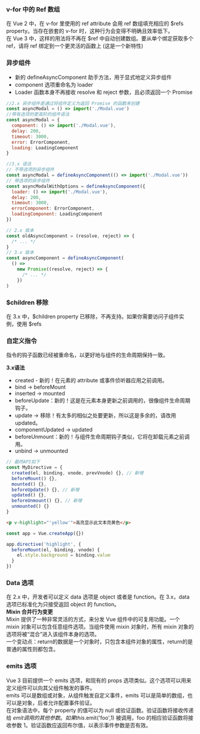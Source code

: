 ### v-for 中的 Ref 数组
在 Vue 2 中，在 v-for 里使用的 ref attribute 会用 ref 数组填充相应的 $refs property。当存在嵌套的 v-for 时，这种行为会变得不明确且效率低下。  
在 Vue 3 中，这样的用法将不再在 $ref 中自动创建数组。要从单个绑定获取多个 ref，请将 ref 绑定到一个更灵活的函数上 (这是一个新特性)
### 异步组件
+ 新的 defineAsyncComponent 助手方法，用于显式地定义异步组件
+ component 选项重命名为 loader
+ Loader 函数本身不再接收 resolve 和 reject 参数，且必须返回一个 Promise
```javascript
//2.x 异步组件是通过将组件定义为返回 Promise 的函数来创建
const asyncModal = () => import('./Modal.vue')
//带有选项的更高阶的组件语法
const asyncModal = {
  component: () => import('./Modal.vue'),
  delay: 200,
  timeout: 3000,
  error: ErrorComponent,
  loading: LoadingComponent
}

//3.x 语法
// 不带选项的异步组件
const asyncModal = defineAsyncComponent(() => import('./Modal.vue'))
// 带选项的异步组件
const asyncModalWithOptions = defineAsyncComponent({
  loader: () => import('./Modal.vue'),
  delay: 200,
  timeout: 3000,
  errorComponent: ErrorComponent,
  loadingComponent: LoadingComponent
})

// 2.x 版本
const oldAsyncComponent = (resolve, reject) => {
  /* ... */
}
// 3.x 版本
const asyncComponent = defineAsyncComponent(
  () =>
    new Promise((resolve, reject) => {
      /* ... */
    })
)
```
### $children 移除
在 3.x 中，$children property 已移除，不再支持。如果你需要访问子组件实例，使用 $refs
### 自定义指令
指令的钩子函数已经被重命名，以更好地与组件的生命周期保持一致。 

__3.x语法__
+ created - 新的！在元素的 attribute 或事件侦听器应用之前调用。
+ bind → beforeMount
+ inserted → mounted
+ beforeUpdate：新的！这是在元素本身更新之前调用的，很像组件生命周期钩子。
+ update → 移除！有太多的相似之处要更新，所以这是多余的，请改用 updated。
+ componentUpdated → updated
+ beforeUnmount：新的！与组件生命周期钩子类似，它将在卸载元素之前调用。
+ unbind -> unmounted
```JavaScript
// 最终API如下
const MyDirective = {
  created(el, binding, vnode, prevVnode) {}, // 新增
  beforeMount() {},
  mounted() {},
  beforeUpdate() {}, // 新增
  updated() {},
  beforeUnmount() {}, // 新增
  unmounted() {}
}
```
```html
<p v-highlight="'yellow'">高亮显示此文本亮黄色</p>
```
```javascript
const app = Vue.createApp({})

app.directive('highlight', {
  beforeMount(el, binding, vnode) {
    el.style.background = binding.value
  }
})
```
### Data 选项
在 2.x 中，开发者可以定义 data 选项是 object 或者是 function。在 3.x，data 选项已标准化为只接受返回 object 的 function。  
__Mixin 合并行为变更__  
Mixin 提供了一种非常灵活的方式，来分发 Vue 组件中的可复用功能。一个 mixin 对象可以包含任意组件选项。当组件使用 mixin 对象时，所有 mixin 对象的选项将被“混合”进入该组件本身的选项。  
一个变动点：return的数据是一个对象时，只包含本组件对象的属性，return的是普通的属性则都包含。
### emits 选项
Vue 3 目前提供一个 emits 选项，和现有的 props 选项类似。这个选项可以用来定义组件可以向其父组件触发的事件。  
emits 可以是数组或对象，从组件触发自定义事件，emits 可以是简单的数组，也可以是对象，后者允许配置事件验证。  
在对象语法中，每个 property 的值可以为 null 或验证函数。验证函数将接收传递给 $emit 调用的其他参数。如果 this.$emit('foo',1) 被调用，foo 的相应验证函数将接收参数 1。验证函数应返回布尔值，以表示事件参数是否有效。
